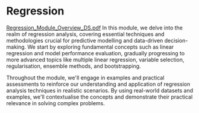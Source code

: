 # Regression

[Regression_Module_Overview_DS.pdf](https://github.com/user-attachments/files/21087524/Regression_Module_Overview_DS.pdf)
In this module, we delve into the realm of regression analysis, covering essential techniques and methodologies crucial
for predictive modelling and data-driven decision-making. We start by exploring fundamental concepts such as linear
regression and model performance evaluation, gradually progressing to more advanced topics like multiple linear
regression, variable selection, regularisation, ensemble methods, and bootstrapping.

Throughout the module, we'll engage in examples and practical assessments to reinforce our understanding and
application of regression analysis techniques in realistic scenarios. By using real-world datasets and examples, we'll
contextualise the concepts and demonstrate their practical relevance in solving complex problems.
